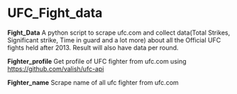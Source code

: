 # UFC_Fight_data
**Fight_Data**
A python script to scrape ufc.com and collect data(Total Strikes, Significant strike, Time in guard and a lot more) about all the Official UFC fights held after 2013.
Result will also have data per round.

**Fighter_profile**
Get profile of UFC fighter from ufc.com using https://github.com/valish/ufc-api

**Fighter_name**
Scrape name of all ufc fighter from ufc.com
